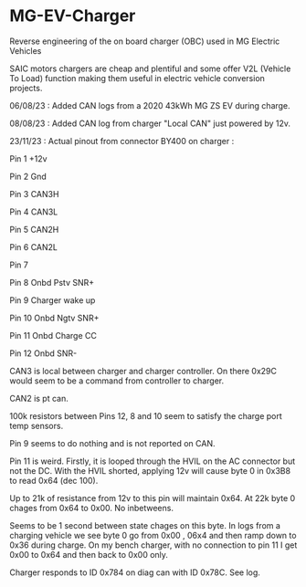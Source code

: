 # MG-EV-Charger
Reverse engineering of the on board charger (OBC) used in MG Electric Vehicles

SAIC motors chargers are cheap and plentiful and some offer V2L (Vehicle To Load) function making them useful in electric vehicle conversion projects.

06/08/23 : Added CAN logs from a 2020 43kWh MG ZS EV during charge.


08/08/23 : Added CAN log from charger "Local CAN" just powered by 12v.

23/11/23 : Actual pinout from connector BY400 on charger : 

Pin 1     +12v

Pin 2     Gnd

Pin 3    CAN3H

Pin 4    CAN3L

Pin 5    CAN2H

Pin 6    CAN2L

Pin 7

Pin 8   Onbd Pstv SNR+

Pin 9   Charger wake up

Pin 10  Onbd Ngtv SNR+

Pin 11 Onbd Charge CC

Pin 12 Onbd SNR-

CAN3 is local between charger and charger controller. On there 0x29C would seem to be a command from controller to charger.

CAN2 is pt can.

100k resistors between Pins 12, 8 and 10 seem to satisfy the charge port temp sensors.

Pin 9 seems to do nothing and is not reported on CAN.

Pin 11 is weird. Firstly, it is looped through the HVIL on the AC connector but not the DC. With the HVIL shorted, applying 12v will cause byte 0 in 0x3B8 to read 0x64 (dec 100).

Up to 21k of resistance from 12v to this pin will maintain 0x64. At 22k byte 0 chages from 0x64 to 0x00. No inbetweens.

Seems to be 1 second between state chages on this byte.
In logs from a charging vehicle we see byte 0 go from 0x00 , 06x4 and then ramp down to 0x36 during charge. On my bench charger, with no connection to pin 11 I get 0x00 to 0x64 and then back to 0x00 only.

Charger responds to ID 0x784 on diag can with ID 0x78C. See log.

